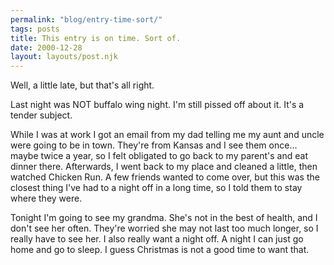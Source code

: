 ```yaml
---
permalink: "blog/entry-time-sort/"
tags: posts
title: This entry is on time. Sort of.
date: 2000-12-28
layout: layouts/post.njk
---
```


Well, a little late, but that's all right.

Last night was NOT buffalo wing night. I'm still pissed off about it. It's a tender subject.

While I was at work I got an email from my dad telling me my aunt and uncle were going to be in town. They're from Kansas and I see them once... maybe twice a year, so I felt obligated to go back to my parent's and eat dinner there. Afterwards, I went back to my place and cleaned a little, then watched Chicken Run. A few friends wanted to come over, but this was the closest thing I've had to a night off in a long time, so I told them to stay where they were.

Tonight I'm going to see my grandma. She's not in the best of health, and I don't see her often. They're worried she may not last too much longer, so I really have to see her. I also really want a night off. A night I can just go home and go to sleep. I guess Christmas is not a good time to want that.
